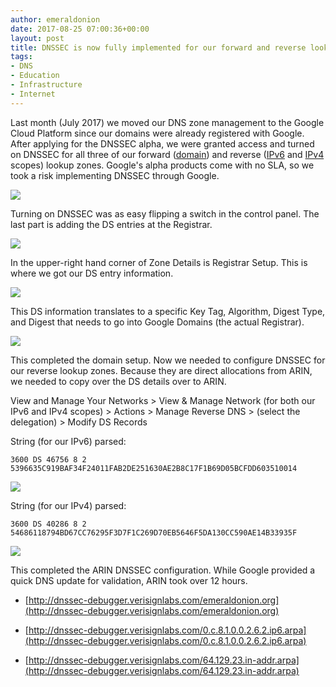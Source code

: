 ```yaml
---
author: emeraldonion
date: 2017-08-25 07:00:36+00:00
layout: post
title: DNSSEC is now fully implemented for our forward and reverse lookup zones
tags:
- DNS
- Education
- Infrastructure
- Internet
---
```


Last month (July 2017) we moved our DNS zone management to the Google Cloud Platform since our domains were already registered with Google. After applying for the DNSSEC alpha, we were granted access and turned on DNSSEC for all three of our forward ([domain](http://dnssec-debugger.verisignlabs.com/emeraldonion.org)) and reverse ([IPv6](http://dnssec-debugger.verisignlabs.com/0.c.8.1.0.0.2.6.2.ip6.arpa) and [IPv4](http://dnssec-debugger.verisignlabs.com/64.129.23.in-addr.arpa) scopes) lookup zones. Google's alpha products come with no SLA, so we took a risk implementing DNSSEC through Google.

[![](https://emeraldonion.org/wp-content/uploads/2017/08/eo-gcp-dns-zones.png)](https://emeraldonion.org/wp-content/uploads/2017/08/eo-gcp-dns-zones.png)

Turning on DNSSEC was as easy flipping a switch in the control panel. The last part is adding the DS entries at the Registrar.

[![](https://emeraldonion.org/wp-content/uploads/2017/08/eo-gcp-dns-zone-detail.png)](https://emeraldonion.org/wp-content/uploads/2017/08/eo-gcp-dns-zone-detail.png)

In the upper-right hand corner of Zone Details is Registrar Setup. This is where we got our DS entry information.

[![](https://emeraldonion.org/wp-content/uploads/2017/08/eo-gcp-dns-registrar-setup.png)](https://emeraldonion.org/wp-content/uploads/2017/08/eo-gcp-dns-registrar-setup.png)

This DS information translates to a specific Key Tag, Algorithm, Digest Type, and Digest that needs to go into Google Domains (the actual Registrar).

[![](https://emeraldonion.org/wp-content/uploads/2017/08/eo-gcp-dns-registrar-ds-config.png)](https://emeraldonion.org/wp-content/uploads/2017/08/eo-gcp-dns-registrar-ds-config.png)

This completed the domain setup. Now we needed to configure DNSSEC for our reverse lookup zones. Because they are direct allocations from ARIN, we needed to copy over the DS details over to ARIN.

View and Manage Your Networks > View & Manage Network (for both our IPv6 and IPv4 scopes) > Actions > Manage Reverse DNS > (select the delegation) > Modify DS Records

String (for our IPv6) parsed:

    
    3600 DS 46756 8 2 5396635C919BAF34F24011FAB2DE251630AE2B8C17F1B69D05BCFDD603510014


[![](https://emeraldonion.org/wp-content/uploads/2017/08/eo-gcp-dns-arin-v6-ds-config.png)](https://emeraldonion.org/wp-content/uploads/2017/08/eo-gcp-dns-arin-v6-ds-config.png)

String (for our IPv4) parsed:

    
    3600 DS 40286 8 2 54686118794BD67CC76295F3D7F1C269D70EB5646F5DA130CC590AE14B33935F


[![](https://emeraldonion.org/wp-content/uploads/2017/08/eo-gcp-dns-arin-v4-ds-config.png)](https://emeraldonion.org/wp-content/uploads/2017/08/eo-gcp-dns-arin-v4-ds-config.png)

This completed the ARIN DNSSEC configuration. While Google provided a quick DNS update for validation, ARIN took over 12 hours.



 	
  * [http://dnssec-debugger.verisignlabs.com/emeraldonion.org](http://dnssec-debugger.verisignlabs.com/emeraldonion.org)

 	
  * [http://dnssec-debugger.verisignlabs.com/0.c.8.1.0.0.2.6.2.ip6.arpa](http://dnssec-debugger.verisignlabs.com/0.c.8.1.0.0.2.6.2.ip6.arpa)

 	
  * [http://dnssec-debugger.verisignlabs.com/64.129.23.in-addr.arpa](http://dnssec-debugger.verisignlabs.com/64.129.23.in-addr.arpa)


